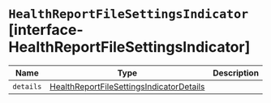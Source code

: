 # `HealthReportFileSettingsIndicator` [interface-HealthReportFileSettingsIndicator]

| Name | Type | Description |
| - | - | - |
| `details` | [HealthReportFileSettingsIndicatorDetails](./HealthReportFileSettingsIndicatorDetails.md) | &nbsp; |
